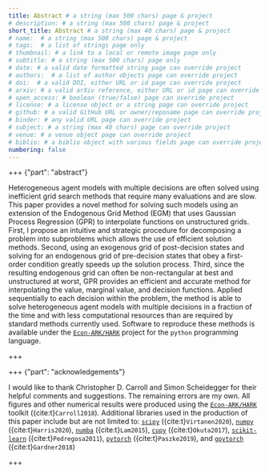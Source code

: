 ```yaml
---
title: Abstract # a string (max 500 chars) page & project
# description: # a string (max 500 chars) page & project
short_title: Abstract # a string (max 40 chars) page & project
# name:  # a string (max 500 chars) page & project
# tags:  # a list of strings page only
# thumbnail: # a link to a local or remote image page only
# subtitle: # a string (max 500 chars) page only
# date: # a valid date formatted string page can override project
# authors:  # a list of author objects page can override project
# doi:  # a valid DOI, either URL or id page can override project
# arxiv: # a valid arXiv reference, either URL or id page can override project
# open_access: # boolean (true/false) page can override project
# license: # a license object or a string page can override project
# github: # a valid GitHub URL or owner/reponame page can override project
# binder: # any valid URL page can override project
# subject: # a string (max 40 chars) page can override project
# venue: # a venue object page can override project
# biblio: # a biblio object with various fields page can override project
numbering: false
---
```


+++ {"part": "abstract"}

Heterogeneous agent models with multiple decisions are often solved using inefficient grid search methods that require many evaluations and are slow.
This paper provides a novel method for solving such models using an extension of the Endogenous Grid Method (EGM) that uses Gaussian Process Regression (GPR) to interpolate functions on unstructured grids.
First, I propose an intuitive and strategic procedure for decomposing a problem into subproblems which allows the use of efficient solution methods.
Second, using an exogenous grid of post-decision states and solving for an endogenous grid of pre-decision states that obey a first-order condition greatly speeds up the solution process.
Third, since the resulting endogenous grid can often be non-rectangular at best and unstructured at worst, GPR provides an efficient and accurate method for interpolating the value, marginal value, and decision functions.
Applied sequentially to each decision within the problem, the method is able to solve heterogeneous agent models with multiple decisions in a fraction of the time and with less computational resources than are required by standard methods currently used.
Software to reproduce these methods is available under the [`Econ-ARK/HARK`](https://econ-ark.org/) project for the `python` programming language.

+++

+++ {"part": "acknowledgements"}

I would like to thank Christopher D. Carroll and Simon Scheidegger for their helpful comments and suggestions. The remaining errors are my own. All figures and other numerical results were produced using the [`Econ-ARK/HARK`](https://econ-ark.org/) toolkit ({cite:t}`Carroll2018`). Additional libraries used in the production of this paper include but are not limited to: [`scipy`](https://www.scipy.org/) ({cite:t}`Virtanen2020`), [`numpy`](https://www.numpy.org/) ({cite:t}`Harris2020`), [`numba`](https://numba.pydata.org/) ({cite:t}`Lam2015`), [`cupy`](https://cupy.dev/) ({cite:t}`Okuta2017`), [`scikit-learn`](https://scikit-learn.org/) ({cite:t}`Pedregosa2011`), [`pytorch`](https://pytorch.org/) ({cite:t}`Paszke2019`), and [`gpytorch`](https://gpytorch.ai/) ({cite:t}`Gardner2018`)

+++

